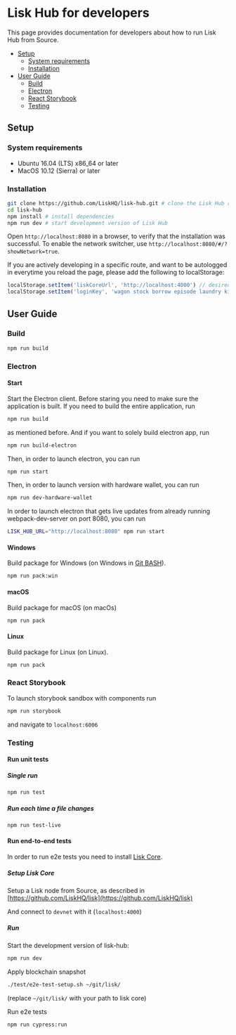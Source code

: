 # Lisk Hub for developers

This page provides documentation for developers about how to run Lisk Hub from Source.

- [Setup](#setup)
  - [System requirements](#system-requirements)
  - [Installation](#installation)
- [User Guide](#user-guide)
  - [Build](#build)
  - [Electron](#electron)
  - [React Storybook](#react-storybook)
  - [Testing](#testing)

## Setup

### System requirements

- Ubuntu 16.04 (LTS) x86_64 or later
- MacOS 10.12 (Sierra) or later

### Installation

```bash
git clone https://github.com/LiskHQ/lisk-hub.git # clone the Lisk Hub repository
cd lisk-hub
npm install # install dependencies
npm run dev # start development version of Lisk Hub
```

Open `http://localhost:8080` in a browser, to verify that the installation was successful.
To enable the network switcher, use `http://localhost:8080/#/?showNetwork=true`.

If you are actively developing in a specific route, and want to be autologged in everytime you reload the page, please add the following to localStorage:

```js
localStorage.setItem('liskCoreUrl', 'http://localhost:4000') // desired node to log in into
localStorage.setItem('loginKey', 'wagon stock borrow episode laundry kitten salute link globe zero feed marble') // desired account passphrase
```

## User Guide

### Build

```bash
npm run build
```

### Electron

#### Start

Start the Electron client. Before staring you need to make sure the application is built.
If you need to build the entire application, run

```bash
npm run build
```

as mentioned before. And if you want to solely build electron app, run

```bash
npm run build-electron
```

Then, in order to launch electron, you can run

```bash
npm run start
```

Then, in order to launch version with hardware wallet, you can run

```bash
npm run dev-hardware-wallet
```

In order to launch electron that gets live updates from already running webpack-dev-server on port 8080, you can run

```bash
LISK_HUB_URL="http://localhost:8080" npm run start
```

#### Windows

Build package for Windows (on Windows in [Git BASH](https://git-for-windows.github.io/)).

```bash
npm run pack:win
```

#### macOS

Build package for macOS (on macOs)

```bash
npm run pack 
```

#### Linux

Build package for Linux (on Linux).

```bash
npm run pack 
```

### React Storybook

To launch storybook sandbox with components run
```bash
npm run storybook
```
and navigate to `localhost:6006`

### Testing

#### Run unit tests

##### Single run

```bash
npm run test
```

##### Run each time a file changes

```bash
npm run test-live
```

#### Run end-to-end tests

In order to run e2e tests you need to install [Lisk Core](https://github.com/LiskHQ/lisk).

##### Setup Lisk Core

Setup a Lisk node from Source, as described in [https://github.com/LiskHQ/lisk](https://github.com/LiskHQ/lisk)

And connect to `devnet` with it (`localhost:4000`)

##### Run

Start the development version of lisk-hub:
```bash
npm run dev
```
Apply blockchain snapshot
 
```bash
./test/e2e-test-setup.sh ~/git/lisk/
```

(replace `~/git/lisk/` with your path to lisk core)

Run e2e tests
```bash
npm run cypress:run
```
